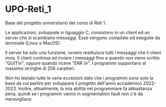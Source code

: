 # UPO-Reti_1
Base del progetto universitario del corso di Reti 1.

Le applicazioni, sviluppate in liguaggio C, consistono in un client ed un server che si scambiano messaggi.
Esse vengono compilate ed eseguite da terminale (Linux o MacOS).

Il server ha solo una funzione, ovvero restituisce tutti i messaggi che il client invia.
Il client continua ad inviare i messaggi fino a quando non viene scritto "QUIT\n", oppure quando riceve "ERR <messaggio>\n".
I programmi supportano al massimo stringhe di 256 caratteri.

Non ho testato tutte le varie eccezioni dato che i programmi sono solo la base da cui partire per sviluppare il progetto dell'anno accademico 2022-2023.
Inoltre, attualmente, la mia abilità nel programmare fa abbastanza pena, quindi se i programmi vanno in segmentation fault non c'è da meravigliarsi.
